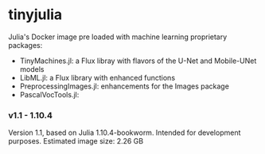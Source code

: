 # tinyjulia
Julia's Docker image pre loaded with machine learning proprietary packages:
* TinyMachines.jl: a Flux libray with flavors of the U-Net and Mobile-UNet models
* LibML.jl: a Flux library with enhanced functions
* PreprocessingImages.jl: enhancements for the Images package
* PascalVocTools.jl: 

### v1.1 - 1.10.4
Version 1.1, based on Julia 1.10.4-bookworm. Intended for development purposes.
Estimated image size: 2.26 GB